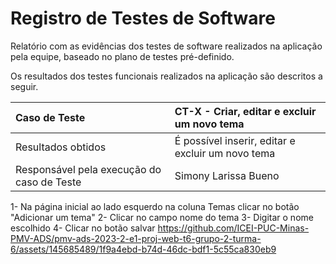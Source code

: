 # Registro de Testes de Software

Relatório com as evidências dos testes de software realizados na aplicação pela equipe, baseado no plano de testes pré-definido.

Os resultados dos testes funcionais realizados na aplicação são descritos a seguir. 


|Caso de Teste    | CT-X - Criar, editar e excluir um novo tema|
|:---|:---|
| Resultados obtidos | É possível inserir, editar e excluir um novo tema  |
| Responsável pela execução do caso de Teste | Simony Larissa Bueno  |

1- Na página inicial ao lado esquerdo na coluna Temas clicar no botão "Adicionar um tema"
2- Clicar no campo nome do tema
3- Digitar o nome escolhido
4- Clicar no botão salvar 
https://github.com/ICEI-PUC-Minas-PMV-ADS/pmv-ads-2023-2-e1-proj-web-t6-grupo-2-turma-6/assets/145685489/1f9a4ebd-b74d-46dc-bdf1-5c55ca830eb9

